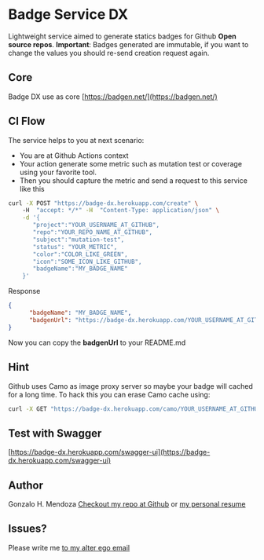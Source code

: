 # Badge Service DX

Lightweight service aimed to generate statics badges for Github **Open source repos**.
**Important**: Badges generated are immutable, if you want to change the values you should re-send creation request again.


## Core

Badge DX use as core [https://badgen.net/](https://badgen.net/) 

## CI Flow
The service helps to you at next scenario:
- You are at Github Actions context
- Your action generate some metric such as mutation test or coverage using your favorite tool. 
- Then you should capture the metric and send a request to this service like this
```bash
curl -X POST "https://badge-dx.herokuapp.com/create" \ 
	-H  "accept: */*" -H  "Content-Type: application/json" \
	-d '{
	   "project":"YOUR_USERNAME_AT_GITHUB",
	   "repo":"YOUR_REPO_NAME_AT_GITHUB",
	   "subject":"mutation-test",
	   "status": "YOUR_METRIC",
	   "color":"COLOR_LIKE_GREEN",
	   "icon":"SOME_ICON_LIKE_GITHUB",
	   "badgeName":"MY_BADGE_NAME"
	}'
```
Response
```json
{
	  "badgeName": "MY_BADGE_NAME",
	  "badgenUrl": "https://badge-dx.herokuapp.com/YOUR_USERNAME_AT_GITHUB/YOUR_REPO_NAME_AT_GITHUB/MY_BADGE_NAME"
}
```
Now you can copy the **badgenUrl** to your README.md

## Hint
Github uses Camo as image proxy server so maybe your badge will cached for a long time. To hack this you can erase Camo cache using:
```bash
curl -X GET "https://badge-dx.herokuapp.com/camo/YOUR_USERNAME_AT_GITHUB/YOUR_REPO_NAME_AT_GITHUB" -H  "accept: */*"
```

## Test with Swagger
[https://badge-dx.herokuapp.com/swagger-ui](https://badge-dx.herokuapp.com/swagger-ui)

## Author
Gonzalo H. Mendoza
[Checkout my repo at Github](https://github.com/yogonza524) or [my personal resume](https://gmendoza.me)

## Issues?
Please write me [to my alter ego email](mailto:yogonza524)